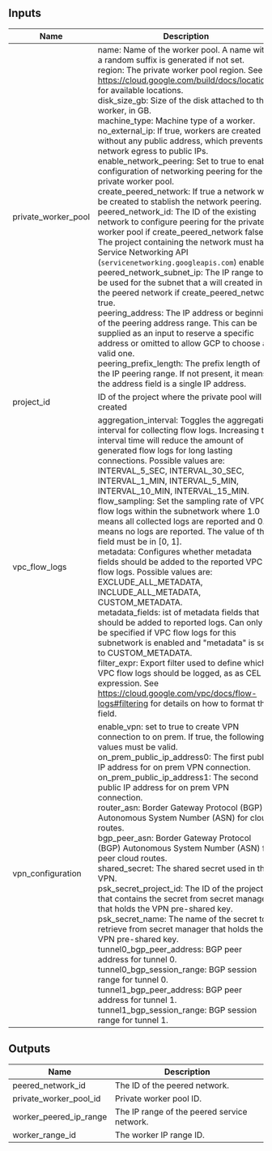 <!-- BEGINNING OF PRE-COMMIT-TERRAFORM DOCS HOOK -->
## Inputs

| Name | Description | Type | Default | Required |
|------|-------------|------|---------|:--------:|
| private\_worker\_pool | name: Name of the worker pool. A name with a random suffix is generated if not set.<br>  region: The private worker pool region. See https://cloud.google.com/build/docs/locations for available locations.<br>  disk\_size\_gb: Size of the disk attached to the worker, in GB.<br>  machine\_type: Machine type of a worker.<br>  no\_external\_ip: If true, workers are created without any public address, which prevents network egress to public IPs.<br>  enable\_network\_peering: Set to true to enable configuration of networking peering for the private worker pool.<br>  create\_peered\_network: If true a network will be created to stablish the network peering.<br>  peered\_network\_id: The ID of the existing network to configure peering for the private worker pool if create\_peered\_network false. The project containing the network must have Service Networking API (`servicenetworking.googleapis.com`) enabled.<br>  peered\_network\_subnet\_ip: The IP range to be used for the subnet that a will created in the peered network if create\_peered\_network true.<br>  peering\_address: The IP address or beginning of the peering address range. This can be supplied as an input to reserve a specific address or omitted to allow GCP to choose a valid one.<br>  peering\_prefix\_length: The prefix length of the IP peering range. If not present, it means the address field is a single IP address. | <pre>object({<br>    name                     = optional(string, "")<br>    region                   = optional(string, "us-central1")<br>    disk_size_gb             = optional(number, 100)<br>    machine_type             = optional(string, "e2-medium")<br>    no_external_ip           = optional(bool, true)<br>    enable_network_peering   = optional(bool, true)<br>    create_peered_network    = optional(bool, true)<br>    peered_network_id        = optional(string, "")<br>    peered_network_subnet_ip = optional(string, "")<br>    peering_address          = optional(string, null)<br>    peering_prefix_length    = optional(number, 24)<br>  })</pre> | `{}` | no |
| project\_id | ID of the project where the private pool will be created | `string` | n/a | yes |
| vpc\_flow\_logs | aggregation\_interval: Toggles the aggregation interval for collecting flow logs. Increasing the interval time will reduce the amount of generated flow logs for long lasting connections. Possible values are: INTERVAL\_5\_SEC, INTERVAL\_30\_SEC, INTERVAL\_1\_MIN, INTERVAL\_5\_MIN, INTERVAL\_10\_MIN, INTERVAL\_15\_MIN.<br>  flow\_sampling: Set the sampling rate of VPC flow logs within the subnetwork where 1.0 means all collected logs are reported and 0.0 means no logs are reported. The value of the field must be in [0, 1].<br>  metadata: Configures whether metadata fields should be added to the reported VPC flow logs. Possible values are: EXCLUDE\_ALL\_METADATA, INCLUDE\_ALL\_METADATA, CUSTOM\_METADATA.<br>  metadata\_fields: ist of metadata fields that should be added to reported logs. Can only be specified if VPC flow logs for this subnetwork is enabled and "metadata" is set to CUSTOM\_METADATA.<br>  filter\_expr: Export filter used to define which VPC flow logs should be logged, as as CEL expression. See https://cloud.google.com/vpc/docs/flow-logs#filtering for details on how to format this field. | <pre>object({<br>    aggregation_interval = optional(string, "INTERVAL_5_SEC")<br>    flow_sampling        = optional(string, "0.5")<br>    metadata             = optional(string, "INCLUDE_ALL_METADATA")<br>    metadata_fields      = optional(list(string), [])<br>    filter_expr          = optional(string, "true")<br>  })</pre> | `{}` | no |
| vpn\_configuration | enable\_vpn: set to true to create VPN connection to on prem. If true, the following values must be valid.<br>  on\_prem\_public\_ip\_address0: The first public IP address for on prem VPN connection.<br>  on\_prem\_public\_ip\_address1: The second public IP address for on prem VPN connection.<br>  router\_asn: Border Gateway Protocol (BGP) Autonomous System Number (ASN) for cloud routes.<br>  bgp\_peer\_asn: Border Gateway Protocol (BGP) Autonomous System Number (ASN) for peer cloud routes.<br>  shared\_secret: The shared secret used in the VPN.<br>  psk\_secret\_project\_id: The ID of the project that contains the secret from secret manager that holds the VPN pre-shared key.<br>  psk\_secret\_name: The name of the secret to retrieve from secret manager that holds the VPN pre-shared key.<br>  tunnel0\_bgp\_peer\_address: BGP peer address for tunnel 0.<br>  tunnel0\_bgp\_session\_range: BGP session range for tunnel 0.<br>  tunnel1\_bgp\_peer\_address: BGP peer address for tunnel 1.<br>  tunnel1\_bgp\_session\_range: BGP session range for tunnel 1. | <pre>object({<br>    enable_vpn                 = optional(bool, false)<br>    on_prem_public_ip_address0 = optional(string, "")<br>    on_prem_public_ip_address1 = optional(string, "")<br>    router_asn                 = optional(number, 64515)<br>    bgp_peer_asn               = optional(number, 64513)<br>    psk_secret_project_id      = optional(string, "")<br>    psk_secret_name            = optional(string, "")<br>    tunnel0_bgp_peer_address   = optional(string, "")<br>    tunnel0_bgp_session_range  = optional(string, "")<br>    tunnel1_bgp_peer_address   = optional(string, "")<br>    tunnel1_bgp_session_range  = optional(string, "")<br>  })</pre> | `{}` | no |

## Outputs

| Name | Description |
|------|-------------|
| peered\_network\_id | The ID of the peered network. |
| private\_worker\_pool\_id | Private worker pool ID. |
| worker\_peered\_ip\_range | The IP range of the peered service network. |
| worker\_range\_id | The worker IP range ID. |

<!-- END OF PRE-COMMIT-TERRAFORM DOCS HOOK -->
